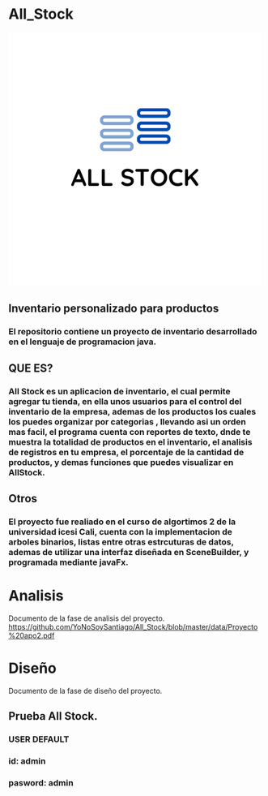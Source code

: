 # All_Stock
![](Imgns/logo.png)
##  Inventario personalizado para productos
### El repositorio contiene un proyecto de inventario desarrollado en el lenguaje de programacion java. 
## QUE ES?
### All Stock es un aplicacion de inventario, el cual permite agregar tu tienda, en ella unos usuarios para el control del inventario de la empresa, ademas de los productos los cuales los puedes organizar por categorias , llevando asi un orden mas facil, el programa cuenta con reportes de texto, dnde te muestra la totalidad de productos en el inventario, el analisis de registros en tu empresa, el porcentaje de la cantidad de productos, y demas funciones que puedes visualizar en AllStock.

## Otros

### El proyecto fue realiado en el curso de algortimos 2 de la universidad icesi Cali, cuenta con la implementacion de arboles binarios, listas entre otras estrcuturas de datos, ademas de utilizar una interfaz diseñada en SceneBuilder, y programada mediante javaFx.


# Analisis
Documento de la fase de analisis del proyecto.
https://github.com/YoNoSoySantiago/All_Stock/blob/master/data/Proyecto%20apo2.pdf

# Diseño
Documento de la fase de diseño del proyecto.


## Prueba All Stock.
### USER DEFAULT
### id: admin
### pasword: admin
